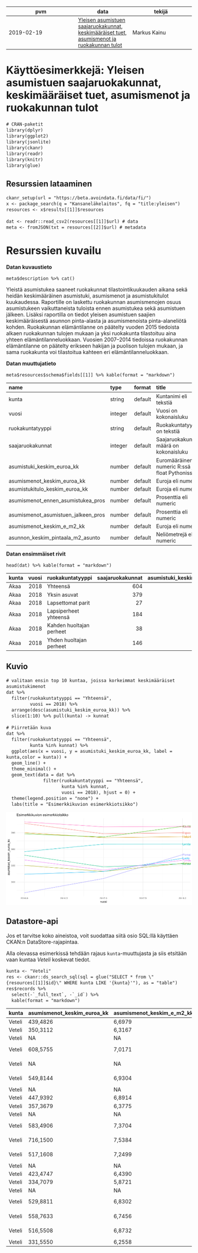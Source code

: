 <table>
<colgroup>
<col style="width: 37%" />
<col style="width: 29%" />
<col style="width: 33%" />
</colgroup>
<thead>
<tr class="header">
<th>pvm</th>
<th>data</th>
<th>tekijä</th>
</tr>
</thead>
<tbody>
<tr class="odd">
<td>2019-02-19</td>
<td><a href="https://beta.avoindata.fi/data/fi/dataset/kelan-yleisen-asumistuen-saajat">Yleisen asumistuen saajaruokakunnat, keskimääräiset tuet, asumismenot ja ruokakunnan tulot</a></td>
<td>Markus Kainu</td>
</tr>
</tbody>
</table>

Käyttöesimerkkejä: Yleisen asumistuen saajaruokakunnat, keskimääräiset tuet, asumismenot ja ruokakunnan tulot
=============================================================================================================

    # CRAN-paketit
    library(dplyr)
    library(ggplot2)
    library(jsonlite)
    library(ckanr)
    library(readr)
    library(knitr)
    library(glue)

Resurssien lataaminen
---------------------

    ckanr_setup(url = "https://beta.avoindata.fi/data/fi/")
    x <- package_search(q = "Kansaneläkelaitos", fq = "title:yleisen")
    resources <- x$results[[1]]$resources

    dat <- readr::read_csv2(resources[[1]]$url) # data
    meta <- fromJSON(txt = resources[[2]]$url) # metadata

Resurssien kuvailu
==================

**Datan kuvaustieto**

    meta$description %>% cat()

Yleistä asumistukea saaneet ruokakunnat tilastointikuukauden aikana sekä
heidän keskimääräinen asumistuki, asumismenot ja asumistukitulot
kuukaudessa. Raportille on laskettu ruokakunnan asumismenojen osuus
asumistukeen vaikuttaneista tuloista ennen asumistukea sekä asumistuen
jälkeen. Lisäksi raportilla on tiedot yleisen asumistuen saajien
keskimääräisestä asunnon pinta-alasta ja asumismenoista pinta-alaneliötä
kohden. Ruokakunnan elämäntilanne on päätelty vuoden 2015 tiedoista
alkaen ruokakunnan tulojen mukaan ja yksi ruokakunta tilastoituu aina
yhteen elämäntilanneluokkaan. Vuosien 2007–2014 tiedoissa ruokakunnan
elämäntilanne on päätelty erikseen hakijan ja puolison tulojen mukaan,
ja sama ruokakunta voi tilastoitua kahteen eri elämäntilanneluokkaan.

**Datan muuttujatieto**

    meta$resources$schema$fields[[1]] %>% kable(format = "markdown")

<table>
<colgroup>
<col style="width: 34%" />
<col style="width: 7%" />
<col style="width: 7%" />
<col style="width: 50%" />
</colgroup>
<thead>
<tr class="header">
<th style="text-align: left;">name</th>
<th style="text-align: left;">type</th>
<th style="text-align: left;">format</th>
<th style="text-align: left;">title</th>
</tr>
</thead>
<tbody>
<tr class="odd">
<td style="text-align: left;">kunta</td>
<td style="text-align: left;">string</td>
<td style="text-align: left;">default</td>
<td style="text-align: left;">Kuntanimi eli tekstiä</td>
</tr>
<tr class="even">
<td style="text-align: left;">vuosi</td>
<td style="text-align: left;">integer</td>
<td style="text-align: left;">default</td>
<td style="text-align: left;">Vuosi on kokonaisluku</td>
</tr>
<tr class="odd">
<td style="text-align: left;">ruokakuntatyyppi</td>
<td style="text-align: left;">string</td>
<td style="text-align: left;">default</td>
<td style="text-align: left;">Ruokakuntatyyppi on tekstiä</td>
</tr>
<tr class="even">
<td style="text-align: left;">saajaruokakunnat</td>
<td style="text-align: left;">integer</td>
<td style="text-align: left;">default</td>
<td style="text-align: left;">Saajaruokakuntien määrä on kokonaisluku</td>
</tr>
<tr class="odd">
<td style="text-align: left;">asumistuki_keskim_euroa_kk</td>
<td style="text-align: left;">number</td>
<td style="text-align: left;">default</td>
<td style="text-align: left;">Euromääräinen eli numeric R:ssä ja float Pythonissa</td>
</tr>
<tr class="even">
<td style="text-align: left;">asumismenot_keskim_euroa_kk</td>
<td style="text-align: left;">number</td>
<td style="text-align: left;">default</td>
<td style="text-align: left;">Euroja eli numeric</td>
</tr>
<tr class="odd">
<td style="text-align: left;">asumistukitulo_keskim_euroa_kk</td>
<td style="text-align: left;">number</td>
<td style="text-align: left;">default</td>
<td style="text-align: left;">Euroja eli numeric</td>
</tr>
<tr class="even">
<td style="text-align: left;">asumismenot_ennen_asumistukea_pros</td>
<td style="text-align: left;">number</td>
<td style="text-align: left;">default</td>
<td style="text-align: left;">Prosenttia eli numeric</td>
</tr>
<tr class="odd">
<td style="text-align: left;">asumismenot_asumistuen_jalkeen_pros</td>
<td style="text-align: left;">number</td>
<td style="text-align: left;">default</td>
<td style="text-align: left;">Prosenttia eli numeric</td>
</tr>
<tr class="even">
<td style="text-align: left;">asumismenot_keskim_e_m2_kk</td>
<td style="text-align: left;">number</td>
<td style="text-align: left;">default</td>
<td style="text-align: left;">Euroja eli numeric</td>
</tr>
<tr class="odd">
<td style="text-align: left;">asunnon_keskim_pintaala_m2_asunto</td>
<td style="text-align: left;">number</td>
<td style="text-align: left;">default</td>
<td style="text-align: left;">Neliömetrejä eli numeric</td>
</tr>
</tbody>
</table>

**Datan ensimmäiset rivit**

    head(dat) %>% kable(format = "markdown")

<table>
<colgroup>
<col style="width: 2%" />
<col style="width: 2%" />
<col style="width: 9%" />
<col style="width: 6%" />
<col style="width: 9%" />
<col style="width: 10%" />
<col style="width: 11%" />
<col style="width: 12%" />
<col style="width: 13%" />
<col style="width: 9%" />
<col style="width: 12%" />
</colgroup>
<thead>
<tr class="header">
<th style="text-align: left;">kunta</th>
<th style="text-align: right;">vuosi</th>
<th style="text-align: left;">ruokakuntatyyppi</th>
<th style="text-align: right;">saajaruokakunnat</th>
<th style="text-align: right;">asumistuki_keskim_euroa_kk</th>
<th style="text-align: right;">asumismenot_keskim_euroa_kk</th>
<th style="text-align: right;">asumistukitulo_keskim_euroa_kk</th>
<th style="text-align: right;">asumismenot_ennen_asumistukea_pros</th>
<th style="text-align: right;">asumismenot_asumistuen_jalkeen_pros</th>
<th style="text-align: right;">asumismenot_keskim_e_m2_kk</th>
<th style="text-align: right;">asunnon_keskim_pintaala_m2_asunto</th>
</tr>
</thead>
<tbody>
<tr class="odd">
<td style="text-align: left;">Akaa</td>
<td style="text-align: right;">2018</td>
<td style="text-align: left;">Yhteensä</td>
<td style="text-align: right;">604</td>
<td style="text-align: right;">279.6358</td>
<td style="text-align: right;">541.5889</td>
<td style="text-align: right;">966.7248</td>
<td style="text-align: right;">56.023</td>
<td style="text-align: right;">27.097</td>
<td style="text-align: right;">9.1049</td>
<td style="text-align: right;">59.483</td>
</tr>
<tr class="even">
<td style="text-align: left;">Akaa</td>
<td style="text-align: right;">2018</td>
<td style="text-align: left;">Yksin asuvat</td>
<td style="text-align: right;">379</td>
<td style="text-align: right;">233.7341</td>
<td style="text-align: right;">450.0426</td>
<td style="text-align: right;">671.6300</td>
<td style="text-align: right;">67.008</td>
<td style="text-align: right;">32.207</td>
<td style="text-align: right;">9.4712</td>
<td style="text-align: right;">47.517</td>
</tr>
<tr class="odd">
<td style="text-align: left;">Akaa</td>
<td style="text-align: right;">2018</td>
<td style="text-align: left;">Lapsettomat parit</td>
<td style="text-align: right;">27</td>
<td style="text-align: right;">268.8667</td>
<td style="text-align: right;">600.0330</td>
<td style="text-align: right;">1209.0970</td>
<td style="text-align: right;">49.627</td>
<td style="text-align: right;">27.390</td>
<td style="text-align: right;">9.5468</td>
<td style="text-align: right;">62.852</td>
</tr>
<tr class="even">
<td style="text-align: left;">Akaa</td>
<td style="text-align: right;">2018</td>
<td style="text-align: left;">Lapsiperheet yhteensä</td>
<td style="text-align: right;">184</td>
<td style="text-align: right;">378.4205</td>
<td style="text-align: right;">719.4155</td>
<td style="text-align: right;">1516.7695</td>
<td style="text-align: right;">47.431</td>
<td style="text-align: right;">22.482</td>
<td style="text-align: right;">8.6399</td>
<td style="text-align: right;">83.266</td>
</tr>
<tr class="odd">
<td style="text-align: left;">Akaa</td>
<td style="text-align: right;">2018</td>
<td style="text-align: left;">Kahden huoltajan perheet</td>
<td style="text-align: right;">38</td>
<td style="text-align: right;">387.5579</td>
<td style="text-align: right;">851.2903</td>
<td style="text-align: right;">2307.6629</td>
<td style="text-align: right;">36.890</td>
<td style="text-align: right;">20.095</td>
<td style="text-align: right;">8.7905</td>
<td style="text-align: right;">96.842</td>
</tr>
<tr class="even">
<td style="text-align: left;">Akaa</td>
<td style="text-align: right;">2018</td>
<td style="text-align: left;">Yhden huoltajan perheet</td>
<td style="text-align: right;">146</td>
<td style="text-align: right;">376.0423</td>
<td style="text-align: right;">685.0919</td>
<td style="text-align: right;">1310.9205</td>
<td style="text-align: right;">52.260</td>
<td style="text-align: right;">23.575</td>
<td style="text-align: right;">8.5916</td>
<td style="text-align: right;">79.740</td>
</tr>
</tbody>
</table>

Kuvio
-----

    # valitaan ensin top 10 kuntaa, joissa korkeimmat keskimääräiset asumistukimenot
    dat %>% 
      filter(ruokakuntatyyppi == "Yhteensä",
             vuosi == 2018) %>% 
      arrange(desc(asumistuki_keskim_euroa_kk)) %>% 
      slice(1:10) %>% pull(kunta) -> kunnat

    # Piirretään kuva
    dat %>% 
      filter(ruokakuntatyyppi == "Yhteensä",
             kunta %in% kunnat) %>% 
      ggplot(aes(x = vuosi, y = asumistuki_keskim_euroa_kk, label = kunta,color = kunta)) + 
      geom_line() + 
      theme_minimal() +
      geom_text(data = dat %>% 
                  filter(ruokakuntatyyppi == "Yhteensä",
                         kunta %in% kunnat,
                         vuosi == 2018), hjust = 0) +
      theme(legend.position = "none") +
      labs(title = "Esimerkkikuvion esimerkkiotsikko")

![](2019-02-19-kelan-yleisen-asumistuen-saajat_files/figure-markdown_strict/kuva1-1.png)

Datastore-api
-------------

Jos et tarvitse koko aineistoa, voit suodattaa siitä osio SQL:llä
käyttäen CKAN:n DataStore-rajapintaa.

Alla olevassa esimerkissä tehdään rajaus `kunta`-muuttujasta ja siis
etsitään vaan kuntaa *Veteli* koskevat tiedot.

    kunta <- "Veteli"
    res <- ckanr::ds_search_sql(sql = glue("SELECT * from \"{resources[[1]]$id}\" WHERE kunta LIKE '{kunta}'"), as = "table")
    res$records %>% 
      select(-`_full_text`, -`_id`) %>% 
      kable(format = "markdown")

<table>
<colgroup>
<col style="width: 2%" />
<col style="width: 10%" />
<col style="width: 9%" />
<col style="width: 2%" />
<col style="width: 12%" />
<col style="width: 12%" />
<col style="width: 6%" />
<col style="width: 11%" />
<col style="width: 13%" />
<col style="width: 9%" />
<col style="width: 9%" />
</colgroup>
<thead>
<tr class="header">
<th style="text-align: left;">kunta</th>
<th style="text-align: left;">asumismenot_keskim_euroa_kk</th>
<th style="text-align: left;">asumismenot_keskim_e_m2_kk</th>
<th style="text-align: left;">vuosi</th>
<th style="text-align: left;">asunnon_keskim_pintaala_m2_asunto</th>
<th style="text-align: left;">asumismenot_ennen_asumistukea_pros</th>
<th style="text-align: left;">saajaruokakunnat</th>
<th style="text-align: left;">asumistukitulo_keskim_euroa_kk</th>
<th style="text-align: left;">asumismenot_asumistuen_jalkeen_pros</th>
<th style="text-align: left;">ruokakuntatyyppi</th>
<th style="text-align: left;">asumistuki_keskim_euroa_kk</th>
</tr>
</thead>
<tbody>
<tr class="odd">
<td style="text-align: left;">Veteli</td>
<td style="text-align: left;">439,4826</td>
<td style="text-align: left;">6,6979</td>
<td style="text-align: left;">2018</td>
<td style="text-align: left;">65,615</td>
<td style="text-align: left;">51,289</td>
<td style="text-align: left;">39</td>
<td style="text-align: left;">856,8792</td>
<td style="text-align: left;">19,228</td>
<td style="text-align: left;">Yhteensä</td>
<td style="text-align: left;">274,7210</td>
</tr>
<tr class="even">
<td style="text-align: left;">Veteli</td>
<td style="text-align: left;">350,3112</td>
<td style="text-align: left;">6,3167</td>
<td style="text-align: left;">2018</td>
<td style="text-align: left;">55,458</td>
<td style="text-align: left;">49,534</td>
<td style="text-align: left;">24</td>
<td style="text-align: left;">707,2175</td>
<td style="text-align: left;">20,689</td>
<td style="text-align: left;">Yksin asuvat</td>
<td style="text-align: left;">203,9958</td>
</tr>
<tr class="odd">
<td style="text-align: left;">Veteli</td>
<td style="text-align: left;">NA</td>
<td style="text-align: left;">NA</td>
<td style="text-align: left;">2018</td>
<td style="text-align: left;">NA</td>
<td style="text-align: left;">NA</td>
<td style="text-align: left;">NA</td>
<td style="text-align: left;">NA</td>
<td style="text-align: left;">NA</td>
<td style="text-align: left;">Lapsettomat parit</td>
<td style="text-align: left;">NA</td>
</tr>
<tr class="even">
<td style="text-align: left;">Veteli</td>
<td style="text-align: left;">608,5755</td>
<td style="text-align: left;">7,0171</td>
<td style="text-align: left;">2018</td>
<td style="text-align: left;">86,727</td>
<td style="text-align: left;">45,060</td>
<td style="text-align: left;">11</td>
<td style="text-align: left;">1350,5882</td>
<td style="text-align: left;">13,315</td>
<td style="text-align: left;">Lapsiperheet yhteensä</td>
<td style="text-align: left;">428,7482</td>
</tr>
<tr class="odd">
<td style="text-align: left;">Veteli</td>
<td style="text-align: left;">NA</td>
<td style="text-align: left;">NA</td>
<td style="text-align: left;">2018</td>
<td style="text-align: left;">NA</td>
<td style="text-align: left;">NA</td>
<td style="text-align: left;">NA</td>
<td style="text-align: left;">NA</td>
<td style="text-align: left;">NA</td>
<td style="text-align: left;">Kahden huoltajan perheet</td>
<td style="text-align: left;">NA</td>
</tr>
<tr class="even">
<td style="text-align: left;">Veteli</td>
<td style="text-align: left;">549,8144</td>
<td style="text-align: left;">6,9304</td>
<td style="text-align: left;">2018</td>
<td style="text-align: left;">79,333</td>
<td style="text-align: left;">41,518</td>
<td style="text-align: left;">9</td>
<td style="text-align: left;">1324,2844</td>
<td style="text-align: left;">13,123</td>
<td style="text-align: left;">Yhden huoltajan perheet</td>
<td style="text-align: left;">376,0311</td>
</tr>
<tr class="odd">
<td style="text-align: left;">Veteli</td>
<td style="text-align: left;">NA</td>
<td style="text-align: left;">NA</td>
<td style="text-align: left;">2018</td>
<td style="text-align: left;">NA</td>
<td style="text-align: left;">NA</td>
<td style="text-align: left;">NA</td>
<td style="text-align: left;">NA</td>
<td style="text-align: left;">NA</td>
<td style="text-align: left;">Muut</td>
<td style="text-align: left;">NA</td>
</tr>
<tr class="even">
<td style="text-align: left;">Veteli</td>
<td style="text-align: left;">447,9392</td>
<td style="text-align: left;">6,8914</td>
<td style="text-align: left;">2017</td>
<td style="text-align: left;">65,000</td>
<td style="text-align: left;">42,946</td>
<td style="text-align: left;">52</td>
<td style="text-align: left;">1043,0344</td>
<td style="text-align: left;">18,799</td>
<td style="text-align: left;">Yhteensä</td>
<td style="text-align: left;">251,8548</td>
</tr>
<tr class="odd">
<td style="text-align: left;">Veteli</td>
<td style="text-align: left;">357,3679</td>
<td style="text-align: left;">6,3775</td>
<td style="text-align: left;">2017</td>
<td style="text-align: left;">56,036</td>
<td style="text-align: left;">51,577</td>
<td style="text-align: left;">28</td>
<td style="text-align: left;">692,8789</td>
<td style="text-align: left;">22,537</td>
<td style="text-align: left;">Yksin asuvat</td>
<td style="text-align: left;">201,2125</td>
</tr>
<tr class="even">
<td style="text-align: left;">Veteli</td>
<td style="text-align: left;">NA</td>
<td style="text-align: left;">NA</td>
<td style="text-align: left;">2017</td>
<td style="text-align: left;">NA</td>
<td style="text-align: left;">NA</td>
<td style="text-align: left;">NA</td>
<td style="text-align: left;">NA</td>
<td style="text-align: left;">NA</td>
<td style="text-align: left;">Lapsettomat parit</td>
<td style="text-align: left;">NA</td>
</tr>
<tr class="odd">
<td style="text-align: left;">Veteli</td>
<td style="text-align: left;">583,4906</td>
<td style="text-align: left;">7,3704</td>
<td style="text-align: left;">2017</td>
<td style="text-align: left;">79,167</td>
<td style="text-align: left;">37,411</td>
<td style="text-align: left;">18</td>
<td style="text-align: left;">1559,6767</td>
<td style="text-align: left;">15,456</td>
<td style="text-align: left;">Lapsiperheet yhteensä</td>
<td style="text-align: left;">342,4228</td>
</tr>
<tr class="even">
<td style="text-align: left;">Veteli</td>
<td style="text-align: left;">716,1500</td>
<td style="text-align: left;">7,5384</td>
<td style="text-align: left;">2017</td>
<td style="text-align: left;">95,000</td>
<td style="text-align: left;">41,960</td>
<td style="text-align: left;">6</td>
<td style="text-align: left;">1706,7617</td>
<td style="text-align: left;">16,536</td>
<td style="text-align: left;">Kahden huoltajan perheet</td>
<td style="text-align: left;">433,9167</td>
</tr>
<tr class="odd">
<td style="text-align: left;">Veteli</td>
<td style="text-align: left;">517,1608</td>
<td style="text-align: left;">7,2499</td>
<td style="text-align: left;">2017</td>
<td style="text-align: left;">71,333</td>
<td style="text-align: left;">34,799</td>
<td style="text-align: left;">12</td>
<td style="text-align: left;">1486,1342</td>
<td style="text-align: left;">14,836</td>
<td style="text-align: left;">Yhden huoltajan perheet</td>
<td style="text-align: left;">296,6758</td>
</tr>
<tr class="even">
<td style="text-align: left;">Veteli</td>
<td style="text-align: left;">NA</td>
<td style="text-align: left;">NA</td>
<td style="text-align: left;">2017</td>
<td style="text-align: left;">NA</td>
<td style="text-align: left;">NA</td>
<td style="text-align: left;">NA</td>
<td style="text-align: left;">NA</td>
<td style="text-align: left;">NA</td>
<td style="text-align: left;">Muut</td>
<td style="text-align: left;">NA</td>
</tr>
<tr class="odd">
<td style="text-align: left;">Veteli</td>
<td style="text-align: left;">423,4747</td>
<td style="text-align: left;">6,4390</td>
<td style="text-align: left;">2016</td>
<td style="text-align: left;">65,767</td>
<td style="text-align: left;">35,753</td>
<td style="text-align: left;">43</td>
<td style="text-align: left;">1184,4426</td>
<td style="text-align: left;">16,060</td>
<td style="text-align: left;">Yhteensä</td>
<td style="text-align: left;">233,2491</td>
</tr>
<tr class="even">
<td style="text-align: left;">Veteli</td>
<td style="text-align: left;">334,7079</td>
<td style="text-align: left;">5,8721</td>
<td style="text-align: left;">2016</td>
<td style="text-align: left;">57,000</td>
<td style="text-align: left;">44,965</td>
<td style="text-align: left;">19</td>
<td style="text-align: left;">744,3674</td>
<td style="text-align: left;">18,686</td>
<td style="text-align: left;">Yksin asuvat</td>
<td style="text-align: left;">195,6126</td>
</tr>
<tr class="odd">
<td style="text-align: left;">Veteli</td>
<td style="text-align: left;">NA</td>
<td style="text-align: left;">NA</td>
<td style="text-align: left;">2016</td>
<td style="text-align: left;">NA</td>
<td style="text-align: left;">NA</td>
<td style="text-align: left;">NA</td>
<td style="text-align: left;">NA</td>
<td style="text-align: left;">NA</td>
<td style="text-align: left;">Lapsettomat parit</td>
<td style="text-align: left;">NA</td>
</tr>
<tr class="even">
<td style="text-align: left;">Veteli</td>
<td style="text-align: left;">529,8811</td>
<td style="text-align: left;">6,8302</td>
<td style="text-align: left;">2016</td>
<td style="text-align: left;">77,579</td>
<td style="text-align: left;">31,234</td>
<td style="text-align: left;">19</td>
<td style="text-align: left;">1696,4737</td>
<td style="text-align: left;">14,563</td>
<td style="text-align: left;">Lapsiperheet yhteensä</td>
<td style="text-align: left;">282,8316</td>
</tr>
<tr class="odd">
<td style="text-align: left;">Veteli</td>
<td style="text-align: left;">558,7633</td>
<td style="text-align: left;">6,7456</td>
<td style="text-align: left;">2016</td>
<td style="text-align: left;">82,833</td>
<td style="text-align: left;">35,754</td>
<td style="text-align: left;">6</td>
<td style="text-align: left;">1562,7967</td>
<td style="text-align: left;">16,514</td>
<td style="text-align: left;">Kahden huoltajan perheet</td>
<td style="text-align: left;">300,6833</td>
</tr>
<tr class="even">
<td style="text-align: left;">Veteli</td>
<td style="text-align: left;">516,5508</td>
<td style="text-align: left;">6,8732</td>
<td style="text-align: left;">2016</td>
<td style="text-align: left;">75,154</td>
<td style="text-align: left;">29,380</td>
<td style="text-align: left;">13</td>
<td style="text-align: left;">1758,1708</td>
<td style="text-align: left;">13,762</td>
<td style="text-align: left;">Yhden huoltajan perheet</td>
<td style="text-align: left;">274,5923</td>
</tr>
<tr class="odd">
<td style="text-align: left;">Veteli</td>
<td style="text-align: left;">331,5550</td>
<td style="text-align: left;">6,2558</td>
<td style="text-align: left;">2016</td>
<td style="text-align: left;">53,000</td>
<td style="text-align: left;">42,310</td>
<td style="text-align: left;">4</td>
<td style="text-align: left;">783,6325</td>
<td style="text-align: left;">17,530</td>
<td style="text-align: left;">Muut</td>
<td style="text-align: left;">194,1850</td>
</tr>
</tbody>
</table>

